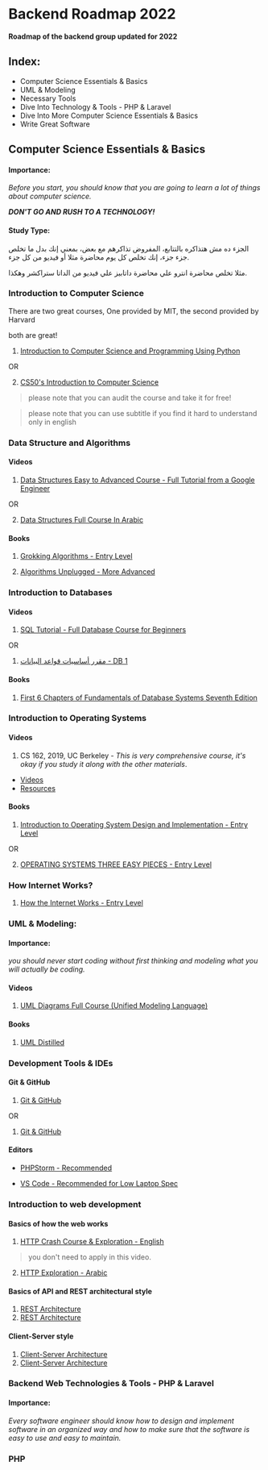 # Backend Roadmap 2022
**Roadmap of the backend group updated for 2022**

## Index:

- Computer Science Essentials & Basics
- UML & Modeling
- Necessary Tools 
- Dive Into Technology & Tools - PHP & Laravel
- Dive Into More Computer Science Essentials & Basics
- Write Great Software

## Computer Science Essentials & Basics

#### Importance:
_Before you start, you should know that you are going to learn a lot of things about computer science._

**_DON'T GO AND RUSH TO A TECHNOLOGY!_**

#### Study Type:
الجزء ده مش هتذاكره بالتتابع، المفروض تذاكرهم مع بعض، بمعني إنك بدل ما تخلص جزء جزء، إنك تخلص كل يوم محاضرة مثلا أو فيديو من كل جزء.

مثلا تخلص محاضرة انترو علي محاضرة داتابيز علي فيديو من الداتا ستراكشر وهكذا.



### Introduction to Computer Science
There are two great courses, One provided by MIT, the second provided by Harvard

both are great!

1. [Introduction to Computer Science and Programming Using Python](https://www.edx.org/course/introduction-to-computer-science-and-programming-7)

OR

2. [CS50's Introduction to Computer Science](https://www.edx.org/course/introduction-computer-science-harvardx-cs50x)

> please note that you can audit the course and take it for free!

> please note that you can use subtitle if you find it hard to understand only in english 


### Data Structure and Algorithms

#### Videos

1. [Data Structures Easy to Advanced Course - Full Tutorial from a Google Engineer](https://www.youtube.com/watch?v=RBSGKlAvoiM) 

OR

2. [Data Structures Full Course In Arabic](https://www.youtube.com/playlist?list=PLoK2Lr1miEm-5zCzKE8siQezj9rvQlnca)



#### Books
1. [Grokking Algorithms - Entry Level](https://bit.ly/3xl71jO)

2. [Algorithms Unplugged - More Advanced](https://link.springer.com/book/10.1007/978-3-642-15328-0)


### Introduction to Databases

#### Videos
1. [SQL Tutorial - Full Database Course for Beginners](https://www.youtube.com/watch?v=HXV3zeQKqGY)

OR

1. [مقرر أساسيات قواعد البيانات - DB 1](https://www.youtube.com/playlist?list=PL37D52B7714788190)

#### Books
1. [First 6 Chapters of Fundamentals of Database Systems Seventh Edition](https://www.auhd.site/upfiles/elibrary/Azal2020-01-22-12-28-11-76901.pdf)

### Introduction to Operating Systems

#### Videos

1. CS 162, 2019, UC Berkeley - _This is very comprehensive course, it's okay if you study it along with the other materials_.
- [Videos](https://www.bilibili.com/video/BV1e7411B7Ja?p=3)
- [Resources](https://inst.eecs.berkeley.edu/~cs162/sp21/)

#### Books

1. [Introduction to Operating System Design and Implementation - Entry Level](https://www.springer.com/gp/book/9781846288425)

OR

2. [OPERATING SYSTEMS THREE EASY PIECES - Entry Level](https://pages.cs.wisc.edu/~remzi/OSTEP/)


### How Internet Works?

1. [How the Internet Works - Entry Level](https://www.youtube.com/watch?v=zN8YNNHcaZc)

### UML & Modeling:

#### Importance:

_you should never start coding without first thinking and modeling what you will actually be coding._

#### Videos

1. [UML Diagrams Full Course (Unified Modeling Language)](https://www.youtube.com/watch?v=WnMQ8HlmeXc)

#### Books
1. [UML Distilled](https://github.com/gcoronelc/PECI-Java-MAR-2015/blob/master/Recursos/UML%20Distilled%203rd%20Ed.pdf)

### Development Tools & IDEs

#### Git & GitHub
1. [Git & GitHub](https://www.youtube.com/watch?v=RGOj5yH7evk)

OR 

1. [Git & GitHub](https://www.youtube.com/playlist?list=PLDoPjvoNmBAw4eOj58MZPakHjaO3frVMF)

#### Editors
- [PHPStorm - Recommended](https://www.jetbrains.com/phpstorm/) 

- [VS Code - Recommended for Low Laptop Spec](https://code.visualstudio.com/)

### Introduction to web development

#### Basics of how the web works
1. [HTTP Crash Course & Exploration - English](https://www.youtube.com/watch?v=iYM2zFP3Zn0)

> you don't need to apply in this video.

2. [HTTP Exploration - Arabic](https://www.youtube.com/watch?v=PsdimP_-TKY)


#### Basics of API and REST architectural style
1. [REST Architecture](https://www.youtube.com/watch?v=LooL6_chvN4)
2. [REST Architecture](https://www.youtube.com/watch?v=s7wmiS2mSXY)


#### Client-Server style
1. [Client-Server Architecture ](https://www.youtube.com/watch?v=L5BlpPU_muY)
2. [Client-Server Architecture ](https://www.youtube.com/watch?v=Zfmk0GtANNs)

### Backend Web Technologies & Tools - PHP & Laravel

#### Importance:

_Every software engineer should know how to design and implement software in an organized way and how to make sure that the software is easy to use and easy to maintain._

### PHP 


